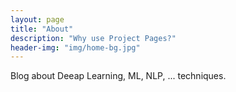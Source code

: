 ```yaml
---
layout: page
title: "About"
description: "Why use Project Pages?"
header-img: "img/home-bg.jpg"
---
```

Blog about Deeap Learning, ML, NLP, ... techniques.
	
